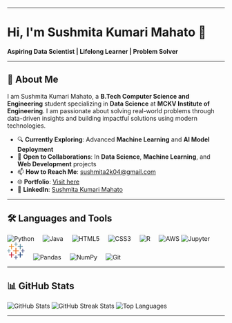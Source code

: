 
---

# Hi, I'm Sushmita Kumari Mahato 👋

**Aspiring Data Scientist | Lifelong Learner | Problem Solver**

---

## 🌟 About Me

I am Sushmita Kumari Mahato, a **B.Tech Computer Science and Engineering** student specializing in **Data Science** at **MCKV Institute of Engineering**.
I am passionate about solving real-world problems through data-driven insights and building impactful solutions using modern technologies.

* 🔍 **Currently Exploring**: Advanced **Machine Learning** and **AI Model Deployment**
* 🤝 **Open to Collaborations**: In **Data Science**, **Machine Learning**, and **Web Development** projects
* 📫 **How to Reach Me**: [sushmita2k04@gmail.com](mailto:sushmita2k04@gmail.com)
* 🌐 **Portfolio**: [Visit here](https://portfolio2-0-f7vh.onrender.com/)
* 🔗 **LinkedIn**: [Sushmita Kumari Mahato](https://www.linkedin.com/in/sushmita-kumari-mahato-95589b252/)

---

## 🛠️ Languages and Tools

<div align="left">
  <!-- Languages -->
  <img src="https://cdn.jsdelivr.net/gh/devicons/devicon/icons/python/python-original.svg" height="40" alt="Python" />
  <img width="12" />
  <img src="https://cdn.jsdelivr.net/gh/devicons/devicon/icons/java/java-original.svg" height="40" alt="Java" />
  <img width="12" />
  <img src="https://cdn.jsdelivr.net/gh/devicons/devicon/icons/html5/html5-original.svg" height="40" alt="HTML5" />
  <img width="12" />
  <img src="https://cdn.jsdelivr.net/gh/devicons/devicon/icons/css3/css3-original.svg" height="40" alt="CSS3" />
  <img width="12" />
  <img src="https://skillicons.dev/icons?i=r" height="40" alt="R" />
  <img width="12" />
  <!-- Tools -->
  <img src="https://cdn.jsdelivr.net/gh/devicons/devicon/icons/amazonwebservices/amazonwebservices-original-wordmark.svg" height="40" alt="AWS" />

  <img src="https://cdn.jsdelivr.net/gh/devicons/devicon/icons/jupyter/jupyter-original.svg" height="40" alt="Jupyter" />
  <img width="12" />
  <img src="https://raw.githubusercontent.com/Sushmita2k04/SalesAnalysis_Tableau/main/tableau-icon-svgrepo-com.svg" height="40" alt="Tableau" />
  <img width="12" />
  <img src="https://cdn.jsdelivr.net/gh/devicons/devicon/icons/pandas/pandas-original.svg" height="40" alt="Pandas" />
  <img width="12" />
  <img src="https://cdn.jsdelivr.net/gh/devicons/devicon/icons/numpy/numpy-original.svg" height="40" alt="NumPy" />
  <img width="12" />
  <img src="https://cdn.jsdelivr.net/gh/devicons/devicon/icons/git/git-original.svg" height="40" alt="Git" />
</div>  

---

## 📊 GitHub Stats

<div align="left">
  <img src="https://github-readme-stats.vercel.app/api?username=Sushmita2k04&show_icons=true&theme=github" height="150" alt="GitHub Stats" />
  <img src="https://github-readme-streak-stats.herokuapp.com?user=Sushmita2k04&theme=github&date_format=M%20j%5B%2C%20Y%5D" height="150" alt="GitHub Streak Stats" />
  <img src="https://github-readme-stats.vercel.app/api/top-langs/?username=Sushmita2k04&layout=compact&theme=github" height="150" alt="Top Languages" />
</div>  

---
